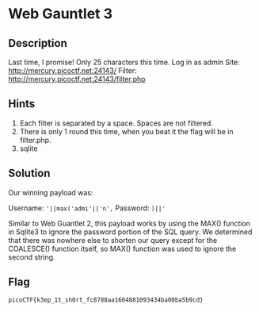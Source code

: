 # Web Gauntlet 3

## Description

Last time, I promise! Only 25 characters this time. Log in as admin Site: http://mercury.picoctf.net:24143/ Filter: http://mercury.picoctf.net:24143/filter.php

## Hints

1. Each filter is separated by a space. Spaces are not filtered.
2. There is only 1 round this time, when you beat it the flag will be in filter.php.
3. sqlite

## Solution

Our winning payload was:

Username: `'||max('admi'||'n',`
Password: `)||'`

Similar to Web Guantlet 2, this payload works by using the MAX() function in Sqlite3 to ignore the password portion of the SQL query.
We determined that there was nowhere else to shorten our query except for the COALESCE() function itself, so MAX() function was used to ignore the second string.

## Flag

`picoCTF{k3ep_1t_sh0rt_fc8788aa1604881093434ba00ba5b9cd}`
